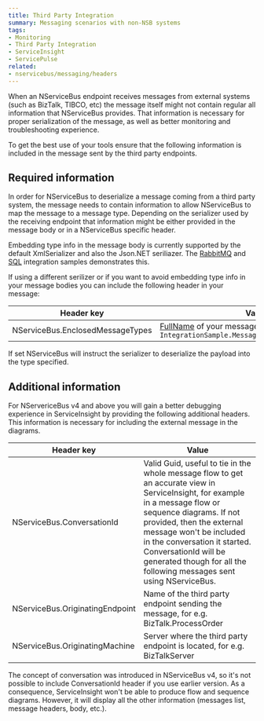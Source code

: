 ```yaml
---
title: Third Party Integration
summary: Messaging scenarios with non-NSB systems
tags:
- Monitoring
- Third Party Integration
- ServiceInsight
- ServicePulse
related:
- nservicebus/messaging/headers
---
```


When an NServiceBus endpoint receives messages from external systems (such as BizTalk, TIBCO, etc) the message itself might not contain regular all information that NServiceBus provides. That information is necessary for proper serialization of the message, as well as better monitoring and troubleshooting experience.

To get the best use of your tools ensure that the following information is included in the message sent by the third party endpoints.

## Required information

In order for NServiceBus to deserialize a message coming from a third party system, the message needs to contain information to allow NServiceBus to map the message to a message type. Depending on the serializer used by the receiving endpoint that information might be either provided in the message body or in a NServiceBus specific header.

Embedding type info in the message body is currently supported by the default XmlSerializer and also the Json.NET seriliazer. The [RabbitMQ](/samples/rabbitmq/native-integration/) and [SQL](/samples/sqltransport/native-integration/) integration samples demonstrates this.

If using a different serilizer or if you want to avoid embedding type info in your message bodies you can include the following header in your message:

Header key  | Value
------------- | -------------
NServiceBus.EnclosedMessageTypes  | [FullName](https://msdn.microsoft.com/en-us/library/system.type.fullname) of your message type, e.g. `IntegrationSample.Messages.Commands.ProcessOrder`

If set NServiceBus will instruct the serializer to deserialize the payload into the type specified.

## Additional information

For NServericeBus v4 and above you will gain a better debugging experience in ServiceInsight by providing the following additional headers. This information is necessary for including the external message in the diagrams.

Header key  | Value
------------- | -------------
NServiceBus.ConversationId  | Valid Guid, useful to tie in the whole message flow to get an accurate view in ServiceInsight, for example in a message flow or sequence diagrams. If not provided, then the external message won't be included in the conversation it started. ConversationId will be generated though for all the following messages sent using NServiceBus.
NServiceBus.OriginatingEndpoint  | Name of the third party endpoint sending the message, for e.g. BizTalk.ProcessOrder
NServiceBus.OriginatingMachine  | Server where the third party endpoint is located, for e.g. BizTalkServer

The concept of conversation was introduced in NServiceBus v4, so it's not possible to include ConversationId header if you use earlier version. As a consequence, ServiceInsight won't be able to produce flow and sequence diagrams. However, it will display all the other information (messages list, message headers, body, etc.).
